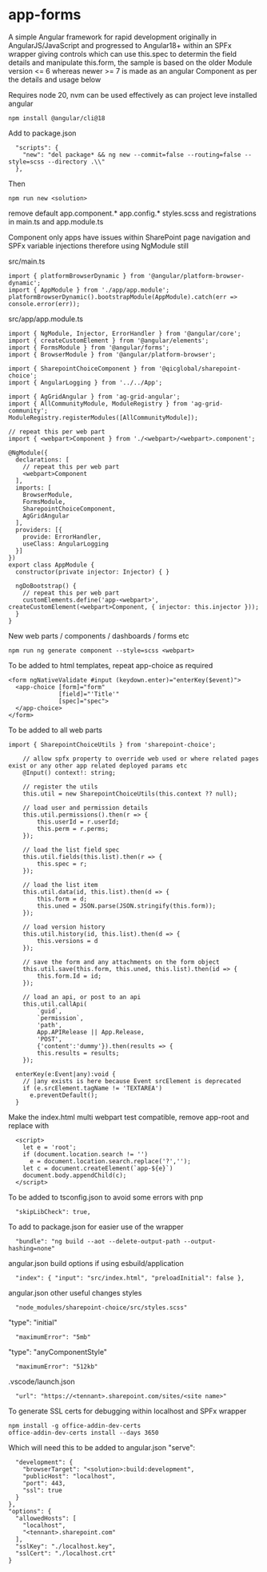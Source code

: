 # app-forms

A simple Angular framework for rapid development originally in AngularJS/JavaScript and progressed to Angular18+ within an SPFx wrapper giving controls which can use this.spec to determin the field details and manipulate this.form, the sample is based on the older Module version <= 6 whereas newer >= 7 is made as an angular Component as per the details and usage below

Requires node 20, nvm can be used effectively as can project leve installed angular

```
npm install @angular/cli@18
```
Add to package.json
```
  "scripts": {
    "new": "del package* && ng new --commit=false --routing=false --style=scss --directory .\\"
  },
```
Then
```
npm run new <solution>
```
remove default app.component.* app.config.* styles.scss and registrations in main.ts and app.module.ts  

Component only apps have issues within SharePoint page navigation and SPFx variable injections therefore using NgModule still

src/main.ts
```
import { platformBrowserDynamic } from '@angular/platform-browser-dynamic';
import { AppModule } from './app/app.module';
platformBrowserDynamic().bootstrapModule(AppModule).catch(err => console.error(err));
```

src/app/app.module.ts
```
import { NgModule, Injector, ErrorHandler } from '@angular/core';
import { createCustomElement } from '@angular/elements';
import { FormsModule } from '@angular/forms';
import { BrowserModule } from '@angular/platform-browser';

import { SharepointChoiceComponent } from '@qicglobal/sharepoint-choice';
import { AngularLogging } from '../../App';

import { AgGridAngular } from 'ag-grid-angular';
import { AllCommunityModule, ModuleRegistry } from 'ag-grid-community'; 
ModuleRegistry.registerModules([AllCommunityModule]);

// repeat this per web part
import { <webpart>Component } from './<webpart>/<webpart>.component';

@NgModule({
  declarations: [
    // repeat this per web part
    <webpart>Component
  ],
  imports: [
    BrowserModule,
    FormsModule,
    SharepointChoiceComponent,
    AgGridAngular
  ],
  providers: [{
    provide: ErrorHandler,
    useClass: AngularLogging
  }]
})
export class AppModule {
  constructor(private injector: Injector) { }

  ngDoBootstrap() {
    // repeat this per web part
    customElements.define('app-<webpart>', createCustomElement(<webpart>Component, { injector: this.injector }));
  }
}
```

New web parts / components / dashboards / forms etc
```
npm run ng generate component --style=scss <webpart>
```

To be added to html templates, repeat app-choice as required
```
<form ngNativeValidate #input (keydown.enter)="enterKey($event)">
  <app-choice [form]="form"
              [field]="'Title'"
              [spec]="spec">
  </app-choice>
</form>
```

To be added to all web parts
```
import { SharepointChoiceUtils } from 'sharepoint-choice';
```
```
    // allow spfx property to override web used or where related pages exist or any other app related deployed params etc
    @Input() context!: string;

    // register the utils
    this.util = new SharepointChoiceUtils(this.context ?? null);

    // load user and permission details
    this.util.permissions().then(r => {
        this.userId = r.userId;
        this.perm = r.perms;
    });

    // load the list field spec
    this.util.fields(this.list).then(r => {
        this.spec = r;
    });

    // load the list item
    this.util.data(id, this.list).then(d => {
        this.form = d;
        this.uned = JSON.parse(JSON.stringify(this.form));
    });

    // load version history
    this.util.history(id, this.list).then(d => {
        this.versions = d
    });

    // save the form and any attachments on the form object
    this.util.save(this.form, this.uned, this.list).then(id => {
        this.form.Id = id;
    });

    // load an api, or post to an api
    this.util.callApi(
        `guid`,
        `permission`,
        'path',
        App.APIRelease || App.Release,
        'POST',
        {'content':'dummy'}).then(results => {
        this.results = results;
    });
```
```
  enterKey(e:Event|any):void {
    // |any exists is here because Event srcElement is deprecated
    if (e.srcElement.tagName != 'TEXTAREA')
      e.preventDefault();
  }
```

Make the index.html multi webpart test compatible, remove app-root and replace with
```
  <script>
    let e = 'root';
    if (document.location.search != '')
      e = document.location.search.replace('?','');
    let c = document.createElement(`app-${e}`)
    document.body.appendChild(c);
  </script>
```

To be added to tsconfig.json to avoid some errors with pnp
```
  "skipLibCheck": true,
```

To add to package.json for easier use of the wrapper
```
  "bundle": "ng build --aot --delete-output-path --output-hashing=none"
```

angular.json build options if using esbuild/application
```
  "index": { "input": "src/index.html", "preloadInitial": false },
```

angular.json other useful changes
styles
```
  "node_modules/sharepoint-choice/src/styles.scss"
```
"type": "initial"
```
  "maximumError": "5mb"
```
"type": "anyComponentStyle"
```
  "maximumError": "512kb"
```

.vscode/launch.json
```
  "url": "https://<tennant>.sharepoint.com/sites/<site name>"
```

To generate SSL certs for debugging within localhost and SPFx wrapper
```
npm install -g office-addin-dev-certs
office-addin-dev-certs install --days 3650
```
Which will need this to be added to angular.json "serve":
```
  "development": {
    "browserTarget": "<solution>:build:development",
    "publicHost": "localhost",
    "port": 443,
    "ssl": true
  }
},
"options": {
  "allowedHosts": [
    "localhost",
    "<tennant>.sharepoint.com"
  ],
  "sslKey": "./localhost.key",
  "sslCert": "./localhost.crt"
}
```
